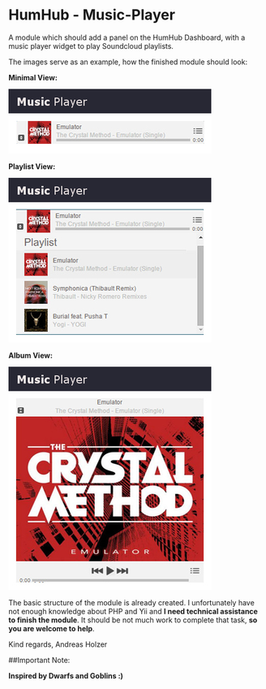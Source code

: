 # HumHub - Music-Player

A module which should add a panel on the HumHub Dashboard, with a music player widget to play Soundcloud playlists.

The images serve as an example, how the finished module should look:

**Minimal View:**

![Player view 1](https://github.com/WebCrew/HumHub-Music-Player/blob/master/hh_player3.jpg?raw=true "Minimal view")

**Playlist View:**

![Player view 2](https://github.com/WebCrew/HumHub-Music-Player/blob/master/hh_player.jpg?raw=true "Playlist view")

**Album View:**

![Player view 3](https://github.com/WebCrew/HumHub-Music-Player/blob/master/hh_player2.jpg?raw=true "Album view")


The basic structure of the module is already created. I unfortunately have not enough knowledge about PHP and Yii and **I need technical assistance to finish the module**. It should be not much work to complete that task, **so you are welcome to help**.

Kind regards,  Andreas Holzer


##Important Note: 

**Inspired by Dwarfs and Goblins :)**
